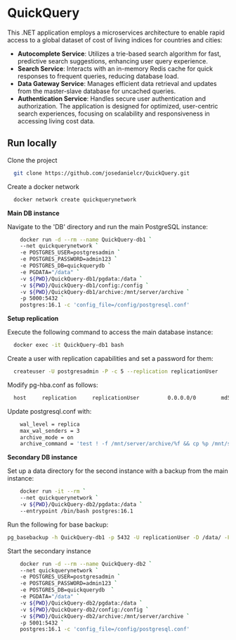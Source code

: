 ﻿
# QuickQuery

This .NET application employs a microservices architecture to enable rapid access to a global dataset of cost of living indices for countries and cities:

- **Autocomplete Service**: Utilizes a trie-based search algorithm for fast, predictive search suggestions, enhancing user query experience.
- **Search Service**: Interacts with an in-memory Redis cache for quick responses to frequent queries, reducing database load.
- **Data Gateway Service**: Manages efficient data retrieval and updates from the master-slave database for uncached queries.
- **Authentication Service**: Handles secure user authentication and authorization.
The application is designed for optimized, user-centric search experiences, focusing on scalability and responsiveness in accessing living cost data.

## Run locally

Clone the project

```bash
  git clone https://github.com/josedanielcr/QuickQuery.git
```

Create a docker network

```bash
  docker network create quickquerynetwork
```

**Main DB instance**

Navigate to the 'DB' directory and run the main PostgreSQL instance:

```bash
    docker run -d --rm --name QuickQuery-db1 `
    --net quickquerynetwork `
    -e POSTGRES_USER=postgresadmin `
    -e POSTGRES_PASSWORD=admin123 `
    -e POSTGRES_DB=quickquerydb `
    -e PGDATA="/data" `
    -v ${PWD}/QuickQuery-db1/pgdata:/data `
    -v ${PWD}/QuickQuery-db1/config:/config `
    -v ${PWD}/QuickQuery-db1/archive:/mnt/server/archive `
    -p 5000:5432 `
    postgres:16.1 -c 'config_file=/config/postgresql.conf'
```

**Setup replication**

Execute the following command to access the main database instance:
```bash
  docker exec -it QuickQuery-db1 bash
```

Create a user with replication capabilities and set a password for them:
```bash
  createuser -U postgresadmin -P -c 5 --replication replicationUser
```

Modify pg-hba.conf as follows:
```bash
  host     replication     replicationUser         0.0.0.0/0        md5
```

Update postgresql.conf with:
```bash
    wal_level = replica
    max_wal_senders = 3
    archive_mode = on
    archive_command = 'test ! -f /mnt/server/archive/%f && cp %p /mnt/server/archive/%f'
```

**Secondary DB instance**

Set up a data directory for the second instance with a backup from the main instance:
```bash
    docker run -it --rm `
    --net quickquerynetwork `
    -v ${PWD}/QuickQuery-db2/pgdata:/data `
    --entrypoint /bin/bash postgres:16.1
```

Run the following for base backup:
```bash
pg_basebackup -h QuickQuery-db1 -p 5432 -U replicationUser -D /data/ -Fp -Xs -R
```

Start the secondary instance
```bash
    docker run -d --rm --name QuickQuery-db2 `
    --net quickquerynetwork `
    -e POSTGRES_USER=postgresadmin `
    -e POSTGRES_PASSWORD=admin123 `
    -e POSTGRES_DB=quickquerydb  `
    -e PGDATA="/data" `
    -v ${PWD}/QuickQuery-db2/pgdata:/data `
    -v ${PWD}/QuickQuery-db2/config:/config `
    -v ${PWD}/QuickQuery-db2/archive:/mnt/server/archive `
    -p 5001:5432 `
    postgres:16.1 -c 'config_file=/config/postgresql.conf'
```
